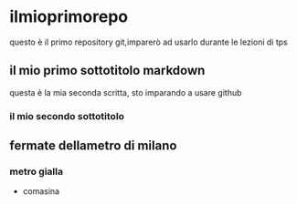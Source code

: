 # ilmioprimorepo
questo è il primo repository git,imparerò ad usarlo durante le lezioni di tps
## il mio primo sottotitolo markdown
questa è la mia seconda scritta, sto imparando a usare github
### il mio secondo sottotitolo
## fermate dellametro di milano
### metro gialla
- comasina